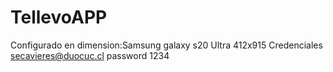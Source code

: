 # TellevoAPP
Configurado en dimension:Samsung galaxy s20 Ultra
412x915
Credenciales secavieres@duocuc.cl
    password 1234
 
